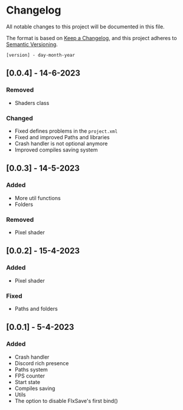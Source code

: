 # Changelog

All notable changes to this project will be documented in this file.

The format is based on [Keep a Changelog](https://keepachangelog.com/en/1.0.0/),
and this project adheres to [Semantic Versioning](https://semver.org/spec/v2.0.0.html).

```[version] - day-month-year```

## [0.0.4] - 14-6-2023

### Removed
- Shaders class

### Changed
- Fixed defines problems in the `project.xml`
- Fixed and improved Paths and libraries
- Crash handler is not optional anymore
- Improved compiles saving system

## [0.0.3] - 14-5-2023

### Added
- More util functions
- Folders

### Removed
- Pixel shader

## [0.0.2] - 15-4-2023

### Added 
- Pixel shader

### Fixed
- Paths and folders

## [0.0.1] - 5-4-2023

### Added 
- Crash handler
- Discord rich presence
- Paths system
- FPS counter
- Start state
- Compiles saving
- Utils
- The option to disable FlxSave's first bind()